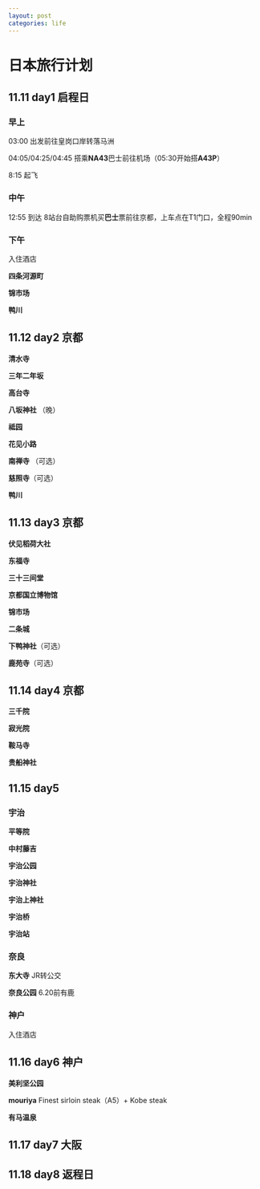 ```yaml
---
layout: post
categories: life
---
```


# 日本旅行计划

## 11.11 day1 启程日

### 早上
03:00 出发前往皇岗口岸转落马洲

04:05/04:25/04:45 搭乘**NA43**巴士前往机场（05:30开始搭**A43P**）

8:15 起飞

### 中午
12:55 到达 8站台自助购票机买**巴士**票前往京都，上车点在T1门口，全程90min

### 下午
入住酒店

**四条河源町**

**锦市场**

**鸭川**

## 11.12 day2 京都
**清水寺**

**三年二年坂**

**高台寺**

**八坂神社** （晚）

**祗园**

**花见小路**

**南禅寺** （可选）

**慈照寺**（可选）

**鸭川**

## 11.13 day3 京都
**伏见稻荷大社**

**东福寺**

**三十三间堂**

**京都国立博物馆** 

**锦市场**

**二条城**

**下鸭神社**（可选）

**鹿苑寺**（可选）

## 11.14 day4 京都
**三千院**

**寂光院**

**鞍马寺**

**贵船神社**

## 11.15 day5
### 宇治
**平等院**

**中村藤吉**

**宇治公园**

**宇治神社**

**宇治上神社**

**宇治桥**

**宇治站**

### 奈良
**东大寺** JR转公交

**奈良公园** 6.20前有鹿

### 神户
入住酒店

## 11.16 day6 神户
**美利坚公园**

**mouriya** Finest sirloin steak（A5）+ Kobe steak

**有马温泉**

## 11.17 day7 大阪

## 11.18 day8 返程日

